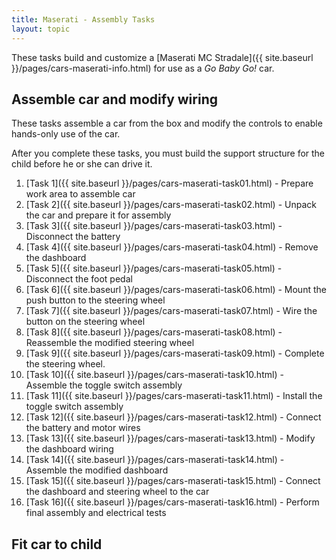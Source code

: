```yaml
---
title: Maserati - Assembly Tasks
layout: topic
---
```


These tasks build and customize a [Maserati MC Stradale]({{ site.baseurl }}/pages/cars-maserati-info.html) for use as a _Go Baby Go!_ car.

## Assemble car and modify wiring

These tasks assemble a car from the box and modify the controls to enable hands-only use of the car. 

After you complete these tasks, you must build the support structure for the child before he or she can drive it.

1. [Task 1]({{ site.baseurl }}/pages/cars-maserati-task01.html) - Prepare work area to assemble car
1. [Task 2]({{ site.baseurl }}/pages/cars-maserati-task02.html) - Unpack the car and prepare it for assembly
1. [Task 3]({{ site.baseurl }}/pages/cars-maserati-task03.html) - Disconnect the battery
1. [Task 4]({{ site.baseurl }}/pages/cars-maserati-task04.html) - Remove the dashboard
1. [Task 5]({{ site.baseurl }}/pages/cars-maserati-task05.html) - Disconnect the foot pedal
1. [Task 6]({{ site.baseurl }}/pages/cars-maserati-task06.html) - Mount the push button to the steering wheel
2. [Task 7]({{ site.baseurl }}/pages/cars-maserati-task07.html) - Wire the button on the steering wheel
3. [Task 8]({{ site.baseurl }}/pages/cars-maserati-task08.html) - Reassemble the modified steering wheel
3. [Task 9]({{ site.baseurl }}/pages/cars-maserati-task09.html) - Complete the steering wheel.
3. [Task 10]({{ site.baseurl }}/pages/cars-maserati-task10.html) - Assemble the toggle switch assembly
3. [Task 11]({{ site.baseurl }}/pages/cars-maserati-task11.html) - Install the toggle switch assembly
3. [Task 12]({{ site.baseurl }}/pages/cars-maserati-task12.html) - Connect the battery and motor wires
4. [Task 13]({{ site.baseurl }}/pages/cars-maserati-task13.html) - Modify the dashboard wiring
3. [Task 14]({{ site.baseurl }}/pages/cars-maserati-task14.html) - Assemble the modified dashboard
4. [Task 15]({{ site.baseurl }}/pages/cars-maserati-task15.html) - Connect the dashboard and steering wheel to the car
5. [Task 16]({{ site.baseurl }}/pages/cars-maserati-task16.html) - Perform final assembly and electrical tests

## Fit car to child